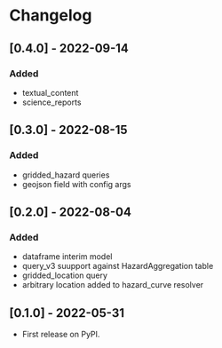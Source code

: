 # Changelog


## [0.4.0] - 2022-09-14

### Added

* textual_content
* science_reports

## [0.3.0] - 2022-08-15

### Added

* gridded_hazard queries
* geojson field with config args

## [0.2.0] - 2022-08-04

### Added
 * dataframe interim model
 * query_v3 suupport against HazardAggregation table
 * gridded_location query
 * arbitrary location added to hazard_curve resolver

## [0.1.0] - 2022-05-31

* First release on PyPI.
